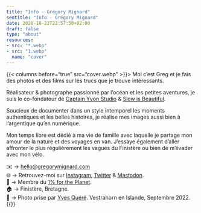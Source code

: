 ```yaml
---
title: "Info - Grégory Mignard"
seotitle: "Info - Grégory Mignard"
date: 2020-10-22T22:57:50+02:00
draft: false
type: "about"
resources:
- src: "*.webp"
- src: "1.webp"
  name: "cover"
---
```


{{< columns before=“true” src=“cover.webp” >}}> Moi c’est Greg et je fais des photos et des films sur les trucs que je trouve intéressants.

Réalisateur & photographe passionné par l’océan et les petites aventures, je suis le co-fondateur de [Captain Yvon Studio](https://captainyvon.fr) & [Slow is Beautiful](http://slowisbeautiful.cool).  

Soucieux de documenter dans un style intemporel les moments authentiques et les belles histoires, je réalise mes images aussi bien à l’argentique qu’en numérique.  

Mon temps libre est dédié à ma vie de famille avec laquelle je partage mon amour de la nature et des voyages en van. J’essaye également d’aller affronter le plus régulièrement les vagues du Finistère ou bien de m’évader avec mon vélo.  
   
✉️ → hello@gregorymignard.com  
🌐 → Retrouvez-moi sur [Instagram](https://www.instagram.com/gregmignard/), [Twitter](https://twitter.com/gregmignard) & [Mastodon](https://piaille.fr/@gregmignard).  
🌱 → Membre du [1% for the Planet](https://www.onepercentfortheplanet.fr).   
🏠 → Finistère, Bretagne.  
📸 → Photo prise par [Yves Quéré](https://yvesquere.com). Vestrahorn en Islande, Septembre 2022.{{</columns>}}